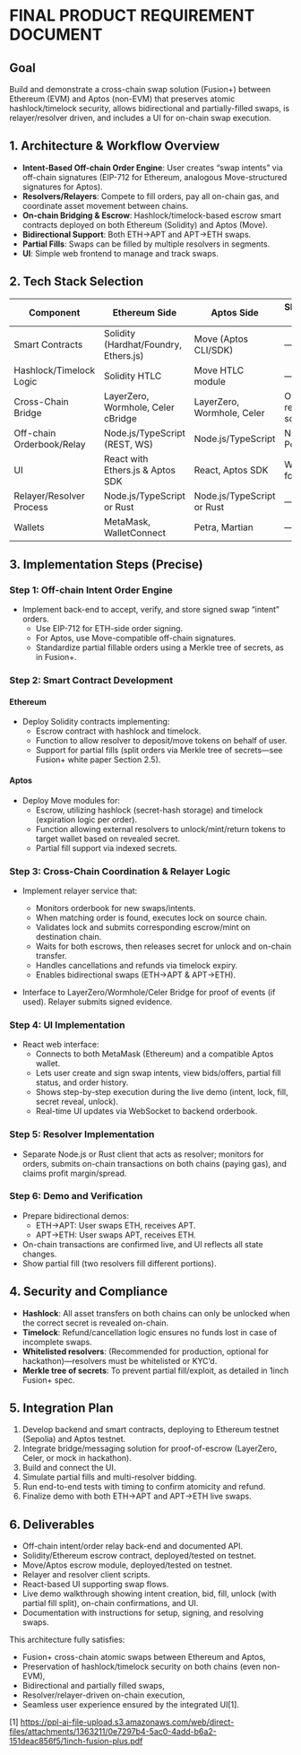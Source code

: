 # FINAL PRODUCT REQUIREMENT DOCUMENT

## Goal
Build and demonstrate a cross-chain swap solution (Fusion+) between Ethereum (EVM) and Aptos (non-EVM) that preserves atomic hashlock/timelock security, allows bidirectional and partially-filled swaps, is relayer/resolver driven, and includes a UI for on-chain swap execution.

## 1. Architecture & Workflow Overview

- **Intent-Based Off-chain Order Engine**: User creates “swap intents” via off-chain signatures (EIP-712 for Ethereum, analogous Move-structured signatures for Aptos).
- **Resolvers/Relayers**: Compete to fill orders, pay all on-chain gas, and coordinate asset movement between chains.
- **On-chain Bridging & Escrow**: Hashlock/timelock-based escrow smart contracts deployed on both Ethereum (Solidity) and Aptos (Move).
- **Bidirectional Support**: Both ETH→APT and APT→ETH swaps.
- **Partial Fills**: Swaps can be filled by multiple resolvers in segments.
- **UI**: Simple web frontend to manage and track swaps.

## 2. Tech Stack Selection

| Component                 | Ethereum Side                         | Aptos Side                 | Shared/Off-chain         |
|---------------------------|---------------------------------------|----------------------------|--------------------------|
| Smart Contracts           | Solidity (Hardhat/Foundry, Ethers.js) | Move (Aptos CLI/SDK)       | —                        |
| Hashlock/Timelock Logic   | Solidity HTLC                         | Move HTLC module           | —                        |
| Cross-Chain Bridge        | LayerZero, Wormhole, Celer cBridge    | LayerZero, Wormhole, Celer | Off-chain relayer scripts |
| Off-chain Orderbook/Relay | Node.js/TypeScript (REST, WS)         | Node.js/TypeScript         | Node.js, PostgreSQL      |
| UI                        | React with Ethers.js & Aptos SDK      | React, Aptos SDK           | WebSocket for real-time  |
| Relayer/Resolver Process  | Node.js/TypeScript or Rust            | Node.js/TypeScript or Rust | —                        |
| Wallets                   | MetaMask, WalletConnect               | Petra, Martian             | —                        |

## 3. Implementation Steps (Precise)

### Step 1: Off-chain Intent Order Engine

- Implement back-end to accept, verify, and store signed swap “intent” orders.
    - Use EIP-712 for ETH-side order signing.
    - For Aptos, use Move-compatible off-chain signatures.
    - Standardize partial fillable orders using a Merkle tree of secrets, as in Fusion+.

### Step 2: Smart Contract Development

#### Ethereum
- Deploy Solidity contracts implementing:
    - Escrow contract with hashlock and timelock.
    - Function to allow resolver to deposit/move tokens on behalf of user.
    - Support for partial fills (split orders via Merkle tree of secrets—see Fusion+ white paper Section 2.5).

#### Aptos
- Deploy Move modules for:
    - Escrow, utilizing hashlock (secret-hash storage) and timelock (expiration logic per order).
    - Function allowing external resolvers to unlock/mint/return tokens to target wallet based on revealed secret.
    - Partial fill support via indexed secrets.

### Step 3: Cross-Chain Coordination & Relayer Logic

- Implement relayer service that:
    - Monitors orderbook for new swaps/intents.
    - When matching order is found, executes lock on source chain.
    - Validates lock and submits corresponding escrow/mint on destination chain.
    - Waits for both escrows, then releases secret for unlock and on-chain transfer.
    - Handles cancellations and refunds via timelock expiry.
    - Enables bidirectional swaps (ETH→APT & APT→ETH).

- Interface to LayerZero/Wormhole/Celer Bridge for proof of events (if used). Relayer submits signed evidence.

### Step 4: UI Implementation

- React web interface:
    - Connects to both MetaMask (Ethereum) and a compatible Aptos wallet.
    - Lets user create and sign swap intents, view bids/offers, partial fill status, and order history.
    - Shows step-by-step execution during the live demo (intent, lock, fill, secret reveal, unlock).
    - Real-time UI updates via WebSocket to backend orderbook.

### Step 5: Resolver Implementation

- Separate Node.js or Rust client that acts as resolver; monitors for orders, submits on-chain transactions on both chains (paying gas), and claims profit margin/spread.

### Step 6: Demo and Verification

- Prepare bidirectional demos:
    - ETH→APT: User swaps ETH, receives APT.
    - APT→ETH: User swaps APT, receives ETH.
- On-chain transactions are confirmed live, and UI reflects all state changes.
- Show partial fill (two resolvers fill different portions).

## 4. Security and Compliance

- **Hashlock**: All asset transfers on both chains can only be unlocked when the correct secret is revealed on-chain.
- **Timelock**: Refund/cancellation logic ensures no funds lost in case of incomplete swaps.
- **Whitelisted resolvers**: (Recommended for production, optional for hackathon)—resolvers must be whitelisted or KYC’d.
- **Merkle tree of secrets**: To prevent partial fill/exploit, as detailed in 1inch Fusion+ spec.

## 5. Integration Plan

1. Develop backend and smart contracts, deploying to Ethereum testnet (Sepolia) and Aptos testnet.
2. Integrate bridge/messaging solution for proof-of-escrow (LayerZero, Celer, or mock in hackathon).
3. Build and connect the UI.
4. Simulate partial fills and multi-resolver bidding.
5. Run end-to-end tests with timing to confirm atomicity and refund.
6. Finalize demo with both ETH→APT and APT→ETH live swaps.

## 6. Deliverables

- Off-chain intent/order relay back-end and documented API.
- Solidity/Ethereum escrow contract, deployed/tested on testnet.
- Move/Aptos escrow module, deployed/tested on testnet.
- Relayer and resolver client scripts.
- React-based UI supporting swap flows.
- Live demo walkthrough showing intent creation, bid, fill, unlock (with partial fill split), on-chain confirmations, and UI.
- Documentation with instructions for setup, signing, and resolving swaps.

This architecture fully satisfies:
- Fusion+ cross-chain atomic swaps between Ethereum and Aptos,
- Preservation of hashlock/timelock security on both chains (even non-EVM),
- Bidirectional and partially filled swaps,
- Resolver/relayer-driven on-chain execution,
- Seamless user experience ensured by the integrated UI[1].

[1] https://ppl-ai-file-upload.s3.amazonaws.com/web/direct-files/attachments/1363211/0e7297b4-5ac0-4add-b6a2-151deac856f5/1inch-fusion-plus.pdf